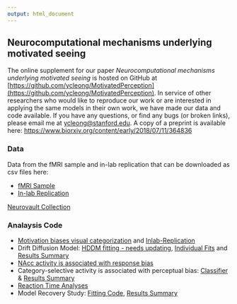 ```yaml
---
output: html_document
---
```

## Neurocomputational mechanisms underlying motivated seeing 
The online supplement for our paper <i> Neurocomputational mechanisms underlying motivated seeing </i> is hosted on GitHub at [https://github.com/ycleong/MotivatedPerception](https://github.com/ycleong/MotivatedPerception). In service of other researchers who would like to reproduce our work or are interested in applying the same models in their own work, we have made our data and code available. If you have any questions, or find any bugs (or broken links), please email me at ycleong@stanford.edu. A copy of a preprint is available here: https://www.biorxiv.org/content/early/2018/07/11/364836

### Data
Data from the fMRI sample and in-lab replication that can be downloaded as csv files here:  
  - [fMRI Sample](data/AllData.csv)  
  - [In-lab Replication](data/AllData_inlab.csv)  

[Neurovault Collection](https://neurovault.org/collections/EAAXGDRJ/)
  
### Analaysis Code
* [Motivation biases visual categorization](scripts/Fig2.Rmd) and [Inlab-Replication](scripts/FigS2.Rmd)   
* Drift Diffusion Model: [HDDM fitting - needs updating](scripts/HDDM.ipynb), [Individual Fits](scripts/FigS6.Rmd) and [Results Summary](scripts/Fig3.Rmd)  
* [NAcc activity is associated with response bias](scripts/Fig6.Rmd)   
* Category-selective activity is associated with perceptual bias: [Classifier](scripts/Classification.ipynb) & [Results Summary](scripts/Fig7.Rmd)  
* [Reaction Time Analyses](scripts/Fig4_S4.Rmd)  
* Model Recovery Study: [Fitting Code](scripts/ModelRecovery.ipynb), [Results Summary](XXXXX)